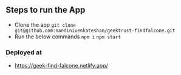 
## Steps to run the App
- Clone the app `git clone git@github.com:nandinivenkateshan/geektrust-findfalcone.git`
- Run the below commands 
`npm i`
`npm start` 


### Deployed at 
- https://geek-find-falcone.netlify.app/
